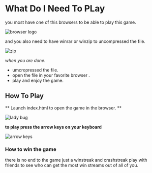 # What Do I Need To PLay

you most have one of this browsers to be able to play this game. 

![browser logo](https://user-images.githubusercontent.com/25759298/34474187-af5d5558-ef49-11e7-9405-a84f5a35c6d8.png)

and you also need to have winrar or winzip to uncompressed the file.

![zip](https://user-images.githubusercontent.com/25759298/34474216-26de24d6-ef4a-11e7-9184-14592ece01b4.jpg)

*when you are done.*
* umcropressed the file.
* open the file in your favorite browser .
* play and enjoy the game.


## How To Play

** Launch index.html to open the game in the browser. **

![lady bug](https://user-images.githubusercontent.com/25759298/34474267-cb86ab3e-ef4a-11e7-9e64-d6ca5e23ee21.PNG)


**to play press the arrow keys on your keyboard**


![arrow keys](https://user-images.githubusercontent.com/25759298/34474304-3a083f0a-ef4b-11e7-9352-b6c196cb382c.png)

### How to win the game

there is no end to the game just a winstreak and crashstreak play with friends to see who can get the most win streams out of all of you.
